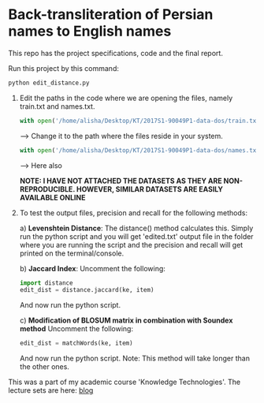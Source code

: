 # Back-transliteration of Persian names to English names

This repo has the project specifications, code and the final report.

Run this project by this command:

```python
python edit_distance.py
```

1) Edit the paths in the code where we are opening the files, namely train.txt and names.txt.

   ```python
   with open('/home/alisha/Desktop/KT/2017S1-90049P1-data-dos/train.txt') as f:
   ```
    --> Change it to the path where the files reside in your system.

   ```python
   with open('/home/alisha/Desktop/KT/2017S1-90049P1-data-dos/names.txt') as f:
   ```
    --> Here also

   **NOTE: I HAVE NOT ATTACHED THE DATASETS AS THEY ARE NON-REPRODUCIBLE. HOWEVER, SIMILAR DATASETS ARE EASILY AVAILABLE ONLINE**

2) To test the output files, precision and recall for the following methods:

   a) **Levenshtein Distance**:
      The distance() method calculates this. Simply run the python script and you will get 'edited.txt' output file in the folder where you are running the script and the precision and recall will get printed on the terminal/console.

   b) **Jaccard Index**:
      Uncomment the following:
      ```python
      import distance
      edit_dist = distance.jaccard(ke, item)
      ```
      And now run the python script.

   c) **Modification of BLOSUM matrix in combination with Soundex method**
      Uncomment the following:
      ```python
      edit_dist = matchWords(ke, item)
      ```
      And now run the python script.
      Note: This method will take longer than the other ones.

This was a part of my academic course 'Knowledge Technologies'. The lecture sets are here: [blog](https://alisha17.github.io/machine-learning/2017/11/20/pyladies.html)
